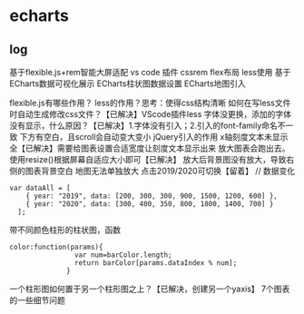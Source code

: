 # echarts
## log
基于flexible.js+rem智能大屏适配
vs code 插件 cssrem
flex布局
less使用
基于ECharts数据可视化展示
ECharts柱状图数据设置
ECharts地图引入


flexible.js有哪些作用？
less的作用？思考：使得css结构清晰
如何在写less文件时自动生成修改css文件？【已解决】VScode插件less
字体没更换，添加的字体没有显示，什么原因？【已解决】1.字体没有引入；2.引入的font-family命名不一致
下方有空白，且scroll会自动变大变小
jQuery引入的作用
x轴刻度文本未显示全【已解决】需要给图表设置合适宽度让刻度文本显示出来
放大图表会跑出去。使用resize()根据屏幕自适应大小即可【已解决】
放大后背景图没有放大，导致右侧的图表背景空白
地图无法单独放大
点击2019/2020可切换【留着】
  // 数据变化
```
var dataAll = [
    { year: "2019", data: [200, 300, 300, 900, 1500, 1200, 600] },
    { year: "2020", data: [300, 400, 350, 800, 1800, 1400, 700] }
  ];
```
带不同颜色柱形的柱状图，函数
```
color:function(params){
                var num=barColor.length;
                return barColor[params.dataIndex % num];
              }
```
一个柱形图如何置于另一个柱形图之上？【已解决，创建另一个yaxis】
7个图表的一些细节问题
